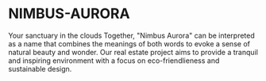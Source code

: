 # NIMBUS-AURORA

Your sanctuary in the clouds
Together, "Nimbus Aurora" can be interpreted as a name that combines the meanings of both words to evoke a sense of natural beauty and wonder. Our real estate project aims to provide a tranquil and inspiring environment with a focus on eco-friendlieness and sustainable design.
